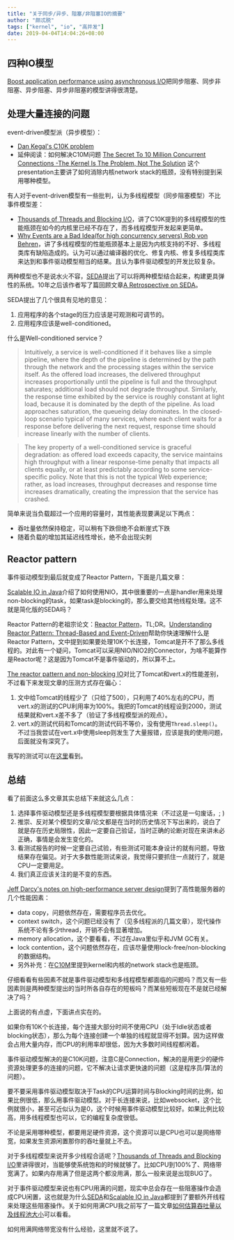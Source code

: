 ```yaml
---
title: "关于同步/异步、阻塞/非阻塞IO的摘要"
author: "颇忒脱"
tags: ["kernel", "io", "高并发"]
date: 2019-04-04T14:04:26+08:00
---
```


<!--more-->

## 四种IO模型

[Boost application performance using asynchronous I/O][1]把同步阻塞、同步非阻塞、异步阻塞、异步非阻塞的模型讲得很清楚。

## 处理大量连接的问题

event-driven模型派（异步模型）：

* [Dan Kegal's C10K problem][2]
* 延伸阅读：如何解决C10M问题 [The Secret To 10 Million Concurrent Connections -The Kernel Is The Problem, Not The Solution][3] 这个presentation主要讲了如何消除内核network stack的瓶颈，没有特别提到采用哪种模型。

有人对于event-driven模型有一些批判，认为多线程模型（同步阻塞模型）不比事件模型差：

* [Thousands of Threads and Blocking I/O][4]，讲了C10K提到的多线程模型的性能瓶颈在如今的内核里已经不存在了，而多线程模型开发起来更简单。
* [Why Events are a Bad Idea(for high concurrency servers) Rob von Behren][5]，讲了多线程模型的性能瓶颈基本上是因为内核支持的不好、多线程类库有缺陷造成的。认为可以通过编译器的优化、修复内核、修复多线程类库来达到和事件驱动模型相当的结果。且认为事件驱动模型的开发比较复杂。

两种模型也不是说水火不容，[SEDA][7]提出了可以将两种模型结合起来，构建更具弹性的系统。10年之后该作者写了篇回顾文章[A Retrospective on SEDA][8]。

SEDA提出了几个很具有见地的意见：

1. 应用程序的各个stage的压力应该是可观测和可调节的。
2. 应用程序应该是well-conditioned。

什么是Well-conditioned service？

> Intuitively, a service is well-conditioned if it behaves like a simple pipeline, where the depth of the pipeline is determined by the path through the network and the processing stages within the service itself. As the offered load increases, the delivered throughput increases proportionally until the pipeline is full and the throughput saturates; additional load should not degrade throughput. Similarly, the response time exhibited by the service is roughly constant at light load, because it is dominated by the depth of the pipeline. As load approaches saturation, the queueing delay dominates. In the closed-loop scenario typical of many services, where each client waits for a response before delivering the next request, response time should increase linearly with the number of clients. 

> The key property of a well-conditioned service is graceful degradation: as offered load exceeds capacity, the service maintains high throughput with a linear response-time penalty that impacts all clients equally, or at least predictably according to some service-specific policy. Note that this is not the typical Web experience; rather, as load increases, throughput decreases and response time increases dramatically, creating the impression that the service has crashed.

简单来说当负载超过一个应用的容量时，其性能表现要满足以下两点：

* 吞吐量依然保持稳定，可以稍有下跌但绝不会断崖式下跌
* 随着负载的增加其延迟线性增长，绝不会出现尖刺

## Reactor pattern

事件驱动模型到最后就变成了Reactor Pattern，下面是几篇文章：

[Scalable IO in Java][9]介绍了如何使用NIO，其中很重要的一点是handler用来处理non-blocking的task，如果task是blocking的，那么要交给其他线程处理。这不就是简化版的SEDA吗？

Reactor Pattern的老祖宗论文：[Reactor Pattern][10]，TL;DR。[Understanding Reactor Pattern: Thread-Based and Event-Driven][11]帮助你快速理解什么是Reactor Pattern，文中提到如果要处理10K个长连接，Tomcat是开不了那么多线程的。对此有一个疑问，Tomcat可以采用NIO/NIO2的Connector，为啥不能算作是Reactor呢？这是因为Tomcat不是事件驱动的，所以算不上。

[The reactor pattern and non-blocking IO][12]对比了Tomcat和vert.x的性能差别，不过看下来发现文章的压测方式存在偏心：

1. 文中给Tomcat的线程少了（只给了500），只利用了40%左右的CPU，而vert.x的测试的CPU利用率为100%。我把的Tomcat的线程设到2000，测试结果就和vert.x差不多了（验证了多线程模型派的观点）。
2. vert.x的测试代码和Tomcat的测试代码不等价，没有使用`Thread.sleep()`。不过当我尝试在vert.x中使用sleep则发生了大量报错，应该是我的使用问题，后面就没有深究了。

我写的测试可以在[这里][14]看到。

## 总结

看了前面这么多文章其实总结下来就这么几点：

1. 选择事件驱动模型还是多线程模型要根据具体情况来（不过这是一句废话，; )
2. 推崇、反对某个模型的文章/论文都是在当时的历史情况下写出来的，说白了就是存在历史局限性，因此一定要自己验证，当时正确的论断对现在来讲未必正确，事情是会发生变化的。
3. 看测试报告的时候一定要自己试验，有些测试可能本身设计的就有问题，导致结果存在偏见。对于大多数性能测试来说，我觉得只要抓住一点就行了，就是CPU一定要用足。
4. 我们真正应该关注的是不变的东西。

[Jeff Darcy's notes on high-performance server design][6]提到了高性能服务器的几个性能因素：

* data copy，问题依然存在，需要程序员去优化。
* context switch，这个问题已经没有了（见多线程派的几篇文章），现代操作系统不论有多少thread，开销不会有显著增加。
* memory allocation，这个要看看，不过在Java里似乎和JVM GC有关。
* lock contention，这个问题依然存在，应该尽量使用lock-free/non-blocking的数据结构。
* 另外补充：在[C10M][3]里提到kernel和内核的network stack也是瓶颈。

仔细看看有些因素不就是事件驱动模型和多线程模型都面临的问题吗？而又有一些因素则是两种模型提出的当时所各自存在的短板吗？而某些短板现在不是就已经解决了吗？

上面说的有点虚，下面讲点实在的。

如果你有10K个长连接，每个连接大部分时间不使用CPU（处于Idle状态或者blocking状态），那么为每个连接创建一个单独的线程就显得不划算。因为这样做会占用大量内存，而CPU的利用率却很低，因为大多数时间线程都闲着。

事件驱动模型解决的是C10K问题，注意C是Connection，解决的是用更少的硬件资源处理更多的连接的问题，它不解决让请求更快速的问题（这是程序员/算法的问题）。

要不要采用事件驱动模型取决于Task的CPU运算时间与Blocking时间的比例，如果比例很低，那么用事件驱动模型。对于长连接来说，比如websocket，这个比例就很小，甚至可近似认为是0，这个时候用事件驱动模型比较好。如果比例比较高，用多线程模型也可以，它的编程复杂度很低。

不论是采用哪种模型，都要用足硬件资源，这个资源可以是CPU也可以是网络带宽，如果发生资源闲置那你的吞吐量就上不去。

对于多线程模型来说开多少线程合适呢？[Thousands of Threads and Blocking I/O][4]里讲得很对，当能够使系统饱和的时候就够了。比如CPU到100%了、网络带宽满了。如果内存用满了但是这两个都没用满，那么一般来说是出现BUG了。

对于事件驱动模型来说也有CPU用满的问题，现实中总会存在一些阻塞操作会造成CPU闲置，这也就是为什么[SEDA][7]和[Scalable IO in Java][9]都提到了要额外开线程来处理这些阻塞操作。关于如何用满CPU我之前写了一篇文章[如何估算吞吐量以及线程池大小][13]可以看看。

如何用满网络带宽没有什么经验，这里就不说了。

[1]: https://developer.ibm.com/articles/l-async/
[2]: http://www.kegel.com/c10k.html
[3]: http://highscalability.com/blog/2013/5/13/the-secret-to-10-million-concurrent-connections-the-kernel-i.html
[4]: https://www.slideshare.net/e456/tyma-paulmultithreaded1
[5]: https://people.eecs.berkeley.edu/~brewer/papers/threads-hotos-2003.pdf
[6]: http://pl.atyp.us/content/tech/servers.html
[7]: http://www.sosp.org/2001/papers/welsh.pdf
[8]: http://matt-welsh.blogspot.com/2010/07/retrospective-on-seda.html
[9]: http://gee.cs.oswego.edu/dl/cpjslides/nio.pdf
[10]: https://www.dre.vanderbilt.edu/~schmidt/PDF/Reactor2-93.pdf
[11]: https://dzone.com/articles/understanding-reactor-pattern-thread-based-and-eve
[12]: https://www.celum.com/en/blog/technology/the-reactor-pattern-and-non-blocking-io
[13]: ../../concurrent-programming/throughput-and-thread-pool-size/
[14]: https://github.com/chanjarster/io-modes-benchmark